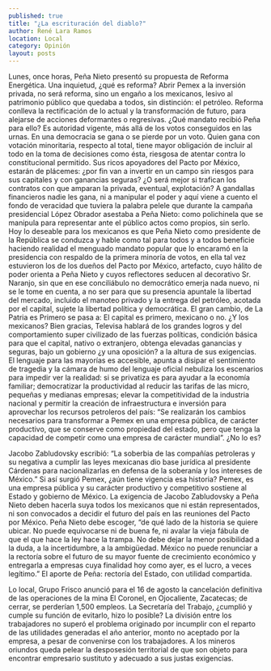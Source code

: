 ```yaml
---
published: true
title: "¿La escrituración del diablo?"
author: René Lara Ramos
location: Local
category: Opinión
layout: posts
---
```


Lunes, once horas, Peña Nieto presentó su propuesta de Reforma Energética. Una inquietud, ¿qué es reforma? Abrir Pemex a la inversión privada, no será reforma, sino un engaño a los mexicanos, lesivo al patrimonio público que quedaba a todos, sin distinción: el petróleo. Reforma conlleva la rectificación de lo actual y la transformación de futuro, para alejarse de acciones deformantes o regresivas. ¿Qué mandato recibió Peña para ello? Es autoridad vigente, más allá de los votos conseguidos en las urnas. En una democracia se gana o se pierde por un voto. Quien gana con votación minoritaria, respecto al total, tiene mayor obligación de incluir al todo en la toma de decisiones como ésta, riesgosa de atentar contra lo constitucional permitido. Sus ricos apoyadores del Pacto por México, estarán de plácemes: ¿por fin van a invertir en un campo sin riesgos para sus capitales y con ganancias seguras? ¿O será mejor si trafican los contratos con que amparan la privada, eventual, explotación?  A gandallas financieros nadie les gana, ni a manipular el poder y aquí  viene a cuento el fondo de veracidad que tuviera la palabra pelele que durante la campaña presidencial López Obrador asestaba a Peña Nieto: como polichinela que se manipula para representar ante el público actos como propios, sin serlo. Hoy lo deseable para los mexicanos es que Peña Nieto como presidente de la República se conduzca y hable como tal para todos y a todos beneficie haciendo realidad el menguado mandato popular  que lo encaramó en la presidencia con  respaldo de la primera minoría de votos, en ella tal vez estuvieron los de los dueños del Pacto por México, artefacto, cuyo hálito de poder orienta a Peña Nieto y cuyos reflectores seducen al decorativo Sr. Naranjo, sin que en ese conciliábulo no democrático emerja nada nuevo, ni se le tome en cuenta, a no ser para que su presencia apuntale la libertad del mercado, incluido el manoteo privado y la entrega del petróleo, acotada por el capital, sujete la libertad política y democrática. El gran cambio, de La Patria es Primero se pasa a: El capital es primero, mexicano o no. ¿Y los mexicanos? Bien gracias, Televisa hablará de los grandes logros y del comportamiento super civilizado de las fuerzas políticas, condición básica para que el capital, nativo o extranjero, obtenga elevadas ganancias y seguras, bajo un gobierno ¿y una oposición? a la altura de sus exigencias. El lenguaje para las mayorías es accesible, apunta a disipar el sentimiento de tragedia y la cámara de humo del lenguaje oficial nebuliza los escenarios para impedir ver la realidad: si se privatiza es para ayudar a la economía familiar; democratizar la productividad al reducir las tarifas de las micro, pequeñas y medianas empresas; elevar la competitividad de la industria nacional y permitir la creación de infraestructura e inversión para aprovechar los recursos petroleros del país: “Se realizarán los cambios necesarios para transformar a Pemex en una empresa pública, de carácter productivo, que se conserve como propiedad del estado, pero que tenga la capacidad de competir como una empresa de carácter mundial”. ¿No lo es?

Jacobo Zabludovsky escribió: “La soberbia de las compañías petroleras y su negativa a cumplir las leyes mexicanas dio base jurídica al presidente Cárdenas para nacionalizarlas en defensa de la soberanía y los intereses de México.” Si así surgió Pemex, ¿aún tiene vigencia esa historia? Pemex, es una empresa pública y su carácter productivo y competitivo sostiene al Estado y gobierno de México. La exigencia de Jacobo Zabludovsky a Peña Nieto deben hacerla suya todos los mexicanos que ni están representados, ni son convocados a decidir el futuro del país en las reuniones del Pacto por México. Peña Nieto debe escoger, “de qué lado de la historia se quiere ubicar. No puede equivocarse ni de buena fe, ni avalar la vieja fábula de que el que hace la ley hace la trampa. No debe dejar la menor posibilidad a la duda, a la incertidumbre, a la ambigüedad. México no puede renunciar a la rectoría sobre el futuro de su mayor fuente de crecimiento económico y entregarla a empresas  cuya finalidad hoy como ayer, es el lucro, a veces legítimo.” El aporte de Peña: rectoría del Estado, con utilidad compartida.

Lo local, Grupo Frisco anunció para el 16 de agosto la cancelación definitiva de las operaciones de la mina El Coronel, en Ojocaliente, Zacatecas; de cerrar, se perderían 1,500 empleos. La Secretaría del Trabajo, ¿cumplió y cumple su función de evitarlo, hizo lo posible? La división entre los trabajadores no superó el problema originado por incumplir con el reparto de las utilidades generadas el año anterior, monto no aceptado por la empresa, a pesar de convenirse con los trabajadores. A los mineros oriundos queda pelear la desposesión territorial de que son objeto para encontrar empresario sustituto y adecuado a sus justas exigencias. 
